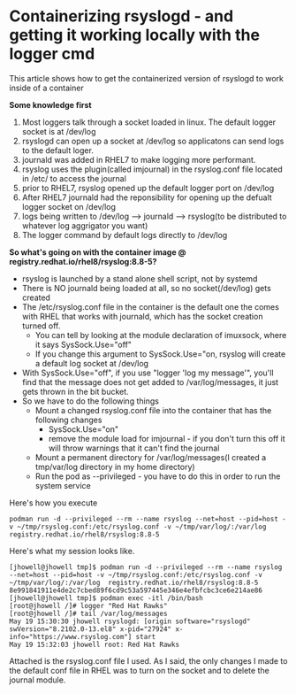 # Containerizing rsyslogd - and getting it working locally with the logger cmd

This article shows how to get the containerized version of rsyslogd to work inside of a container

**Some knowledge first**

1. Most loggers talk through a socket loaded in linux. The default logger socket is at /dev/log
2. rsyslogd can open up a socket at /dev/log so applicatons can send logs to the default loger.
3. journald was added in RHEL7 to make logging more performant.
4. rsyslog uses the plugin(called imjournal) in the rsyslog.conf file located in /etc/ to access the journal
5. prior to RHEL7, rsyslog opened up the default logger port on /dev/log
6. After RHEL7 journald had the reponsibility for opening up the defualt logger socket on /dev/log
7. logs being written to /dev/log --> journald --> rsyslog(to be distributed to whatever log aggrigator you want)
8. The logger command by default logs directly to /dev/log

**So what's going on with the container image @ registry.redhat.io/rhel8/rsyslog:8.8-5?**

* rsyslog is launched by a stand alone shell script, not by systemd
* There is NO journald being loaded at all, so no socket(/dev/log) gets created
* The /etc/rsyslog.conf file in the container is the default one the comes with RHEL that works with journald, which has the socket creation turned off.
    * You can tell by looking at the module declaration of imuxsock, where it says SysSock.Use="off"
    * If you change this argument to SysSock.Use="on, rsyslog will create a default log socket at /dev/log
* With SysSock.Use="off", if you use "logger 'log my message'", you'll find that the message does not get added to /var/log/messages, it just gets thrown in the bit bucket.
* So we have to do the following things
    * Mount a changed rsyslog.conf file into the container that has the following changes
        * SysSock.Use="on"
        * remove the module load for imjournal - if you don't turn this off it will throw warnings that it can't find the journal
    * Mount a permanent directory for /var/log/messages(I created a tmp/var/log directory in my home directory)
    * Run the pod as --privileged - you have to do this in order to run the system service

Here's how you execute

```
podman run -d --privileged --rm --name rsyslog --net=host --pid=host -v ~/tmp/rsyslog.conf:/etc/rsyslog.conf -v ~/tmp/var/log/:/var/log  registry.redhat.io/rhel8/rsyslog:8.8-5
```

Here's what my session looks like.

```
[jhowell@jhowell tmp]$ podman run -d --privileged --rm --name rsyslog --net=host --pid=host -v ~/tmp/rsyslog.conf:/etc/rsyslog.conf -v ~/tmp/var/log/:/var/log  registry.redhat.io/rhel8/rsyslog:8.8-5
8e991841911e4de2c7cbed89f6cd9c53a597445e346e4efbfcbc3ce6e214ae86
[jhowell@jhowell tmp]$ podman exec -itl /bin/bash
[root@jhowell /]# logger "Red Hat Rawks"
[root@jhowell /]# tail /var/log/messages
May 19 15:30:30 jhowell rsyslogd: [origin software="rsyslogd" swVersion="8.2102.0-13.el8" x-pid="27924" x-info="https://www.rsyslog.com"] start
May 19 15:32:03 jhowell root: Red Hat Rawks
```

Attached is the rsyslog.conf file I used. As I said, the only changes I made to the default conf file in RHEL was to turn on the socket and to delete the journal module.